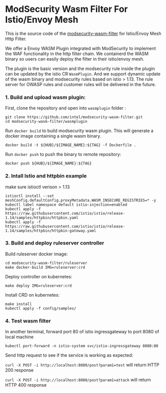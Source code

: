 # ModSecurity Wasm Filter For Istio/Envoy Mesh

This is the source code of the [modsecurity-wasm-filter](https://github.com/intel/modsecurity-wasm-filter) for Istio/Envoy Mesh Http Filter.

We offer a Envoy WASM Plugin integrated with ModSecurity to implement the WAF functionality in the http filter chain. We containerd the WASM binary so users can easily deploy the filter in their istio/envoy mesh.

The plugin is the basic version and the modsecurity rule inside the plugin can be updated by the istio CR `WasmPlugin`. And we support dynamic update of the wasm binary and modsecurity rules based on istio > 1.13. The rule server for OWASP rules and customer rules will be delivered in the future.


### 1. Build and upload wasm plugin:

First, clone the repository and open into `wasmplugin` folder :

 ```
 git clone https://github.com/intel/modsecurity-wasm-filter.git 
 cd modsecurity-wasm-filter/wasmplugin
 ```

Run `docker build` to build modsecurity wasm plugin. This will generate a docker image containing a single wasm binary.

`docker build -t ${HUB}/${IMAGE_NAME}:${TAG} -f Dockerfile .`

Run `docker push` to push the binary to remote repository:

`docker push ${HUB}/${IMAGE_NAME}:${TAG}`



### 2. Intall Istio and httpbin example

make sure istioctl verison > 1.13

```
istioctl install --set meshConfig.defaultConfig.proxyMetadata.WASM_INSECURE_REGISTRIES=* -y
kubectl label namespace default istio-injection=enabled
kubectl apply -f https://raw.githubusercontent.com/istio/istio/release-1.14/samples/httpbin/httpbin.yaml
kubectl apply -f https://raw.githubusercontent.com/istio/istio/release-1.14/samples/httpbin/httpbin-gateway.yaml
```


### 3.  Build and deploy ruleserver controller  

Build ruleserver docker image:

```
cd modsecurity-wasm-filter/ruleserver
make docker-build IMG=ruleserver:crd
```

Deploy controller on kubernetes:

```
make deploy IMG=ruleserver:crd
```

Install CRD on kubernetes:

```
make install 
kubectl apply -f config/samples/
```


### 4. Test wasm filter

In another terminal, forward port 80 of istio ingressgateway to port 8080 of local machine

`kubectl port-forward -n istio-system svc/istio-ingressgateway 8080:80`

Send http request to see if the service is working as expected:

`curl -X POST -i http://localhost:8080/post?param1=test` will return HTTP 200 response

`curl -X POST -i http://localhost:8080/post?param1=attack` will return HTTP 400 response







